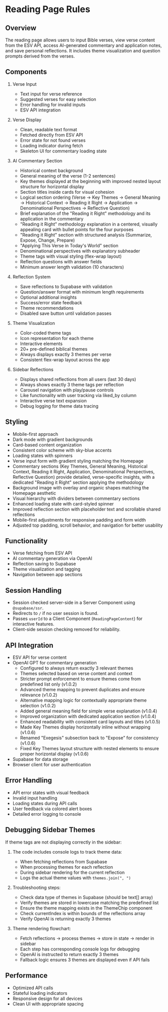 # Reading Page Rules

## Overview

The reading page allows users to input Bible verses, view verse content from the ESV API, access AI-generated commentary and application notes, and save personal reflections. It includes theme visualization and question prompts derived from the verses.

## Components

1. Verse Input

   - Text input for verse reference
   - Suggested verses for easy selection
   - Error handling for invalid inputs
   - ESV API integration

2. Verse Display

   - Clean, readable text format
   - Fetched directly from ESV API
   - Error state for not found verses
   - Loading indicator during fetch
   - Skeleton UI for commentary loading state

3. AI Commentary Section

   - Historical context background
   - General meaning of the verse (1-2 sentences)
   - Key themes displayed at the beginning with improved nested layout structure for horizontal display
   - Section titles inside cards for visual cohesion
   - Logical section ordering (Verse → Key Themes → General Meaning → Historical Context → Reading it Right → Application → Denominational Perspectives → Reflective Question)
   - Brief explanation of the "Reading it Right" methodology and its application in the commentary
   - "Reading it Right" methodology explanation in a centered, visually appealing card with bullet points for the four purposes
   - "Reading it Right" section with structured analysis (Summarize, Expose, Change, Prepare)
   - "Applying This Verse in Today's World" section
   - Denominational perspectives with explanatory subheader
   - Theme tags with visual styling (flex-wrap layout)
   - Reflection questions with answer fields
   - Minimum answer length validation (10 characters)

4. Reflection System

   - Save reflections to Supabase with validation
   - Question/answer format with minimum length requirements
   - Optional additional insights
   - Success/error state feedback
   - Theme recommendations
   - Disabled save button until validation passes

5. Theme Visualization

   - Color-coded theme tags
   - Icon representation for each theme
   - Interactive elements
   - 20+ pre-defined biblical themes
   - Always displays exactly 3 themes per verse
   - Consistent flex-wrap layout across the app

6. Sidebar Reflections

   - Displays shared reflections from all users (last 30 days)
   - Always shows exactly 3 theme tags per reflection
   - Carousel navigation with play/pause controls
   - Like functionality with user tracking via liked_by column
   - Interactive verse text expansion
   - Debug logging for theme data tracing

## Styling

- Mobile-first approach
- Dark mode with gradient backgrounds
- Card-based content organization
- Consistent color scheme with sky-blue accents
- Loading states with spinners
- Verse input form with gradient styling matching the Homepage
- Commentary sections (Key Themes, General Meaning, Historical Context, Reading it Right, Application, Denominational Perspectives, Reflective Question) provide detailed, verse-specific insights, with a dedicated "Reading it Right" section applying the methodology
- Background image with overlay and organic shapes matching the Homepage aesthetic
- Visual hierarchy with dividers between commentary sections
- Enhanced loading state with card-styled spinner
- Improved reflection section with placeholder text and scrollable shared reflections
- Mobile-first adjustments for responsive padding and form width
- Adjusted top padding, scroll behavior, and navigation for better usability

## Functionality

- Verse fetching from ESV API
- AI commentary generation via OpenAI
- Reflection saving to Supabase
- Theme visualization and tagging
- Navigation between app sections

## Session Handling

- Session checked server-side in a Server Component using `@supabase/ssr`.
- Redirects to `/` if no user session is found.
- Passes `userId` to a Client Component (`ReadingPageContent`) for interactive features.
- Client-side session checking removed for reliability.

## API Integration

- ESV API for verse content
- OpenAI GPT for commentary generation
  - Configured to always return exactly 3 relevant themes
  - Themes selected based on verse content and context
  - Stricter prompt enforcement to ensure themes come from predefined list only (v1.0.2)
  - Advanced theme mapping to prevent duplicates and ensure relevance (v1.0.2)
  - Alternative mapping logic for contextually appropriate theme selection (v1.0.2)
  - Added general meaning field for simple verse explanation (v1.0.4)
  - Improved organization with dedicated application section (v1.0.4)
  - Enhanced readability with consistent card layouts and titles (v1.0.5)
  - Made Key Themes display horizontally inline without wrapping (v1.0.6)
  - Renamed "Exegesis" subsection back to "Expose" for consistency (v1.0.6)
  - Fixed Key Themes layout structure with nested elements to ensure proper horizontal display (v1.0.6)
- Supabase for data storage
- Browser client for user authentication

## Error Handling

- API error states with visual feedback
- Invalid input handling
- Loading states during API calls
- User feedback via colored alert boxes
- Detailed error logging to console

## Debugging Sidebar Themes

If theme tags are not displaying correctly in the sidebar:

1. The code includes console logs to track theme data:

   - When fetching reflections from Supabase
   - When processing themes for each reflection
   - During sidebar rendering for the current reflection
   - Logs the actual theme values with `themes.join(", ")`

2. Troubleshooting steps:

   - Check data type of themes in Supabase (should be text[] array)
   - Verify themes are stored in lowercase matching the predefined list
   - Ensure the theme mapping exists in the ThemeChip component
   - Check currentIndex is within bounds of the reflections array
   - Verify OpenAI is returning exactly 3 themes

3. Theme rendering flowchart:
   - Fetch reflections → process themes → store in state → render in sidebar
   - Each step has corresponding console logs for debugging
   - OpenAI is instructed to return exactly 3 themes
   - Fallback logic ensures 3 themes are displayed even if API fails

## Performance

- Optimized API calls
- Stateful loading indicators
- Responsive design for all devices
- Clean UI with appropriate spacing
